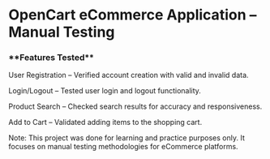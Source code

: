 # OpenCart eCommerce Application – Manual Testing

<h3>**Features Tested** <br> </h3>
User Registration – Verified account creation with valid and invalid data.

Login/Logout – Tested user login and logout functionality.

Product Search – Checked search results for accuracy and responsiveness.

Add to Cart – Validated adding items to the shopping cart.

Note: This project was done for learning and practice purposes only. It focuses on manual testing methodologies for eCommerce platforms.
